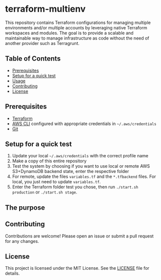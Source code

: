 # terraform-multienv

This repository contains Terraform configurations for managing multiple environments and/or multiple accounts by leveraging native Terraform workspaces and modules. The goal is to provide a scalable and maintainable way to manage infrastructure as code without the need of another provider such as Terragrunt.

## Table of Contents

- [Prerequisites](#prerequisites)
- [Setup for a quick test](#setup)
- [Usage](#usage)
- [Contributing](#contributing)
- [License](#license)

## Prerequisites

- [Terraform](https://www.terraform.io/downloads.html) 
- [AWS CLI](https://aws.amazon.com/cli/) configured with appropriate credentials in `~/.aws/credentials`
- [Git](https://git-scm.com/)

## Setup for a quick test

1. Update your local `~/.aws/credentials` with the correct profile name
2. Make a copy of this entire repository
3. Test the system by choosing if you want to use local or remote AWS S3+DynamoDB backend state, enter the respective folder
4. For remote, update the files `variables.tf` and the `*.tfbackend` files. For local, you just need to update `variables.tf`.
5. Enter the Terraform folder test you chose, then run `./start.sh production` or `./start.sh stage`. 

## The purpose


## Contributing

Contributions are welcome! Please open an issue or submit a pull request for any changes.

## License

This project is licensed under the MIT License. See the [LICENSE](LICENSE) file for details.